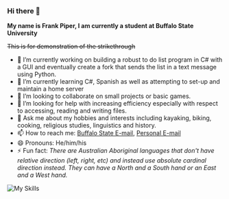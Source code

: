 ### Hi there 👋

**My name is Frank Piper, I am currently a student at Buffalo State University** 

~~This is for demonstration of the strikethrough~~

- 🔭 I’m currently working on building a robust to do list program in C# with a GUI and eventually create a fork that sends the list in a text message using Python.
- 🌱 I’m currently learning C#, Spanish as well as attempting to set-up and maintain a home server
- 👯 I’m looking to collaborate on small projects or basic games.
- 🤔 I’m looking for help with increasing efficiency especially with respect to accessing, reading and writing files.
- 💬 Ask me about my hobbies and interests including kayaking, biking, cooking, religious studies, linguistics and history.
- 📫 How to reach me: [Buffalo State E-mail](mailto:piperfr01@buffalostate.edu), [Personal E-mail](mailto:fpiper08@gmail.com)
- 😄 Pronouns: He/him/his
- ⚡ Fun fact: *There are Australian Aboriginal languages that don't have relative direction (left, right, etc) and instead use absolute cardinal direction instead. They can have a North and a South hand or an East and a West hand.*


![My Skills](https://skillicons.dev/icons?i=cpp,java,cs,visualstudio,androidstudio,docker,eclipse,html,js,css)
